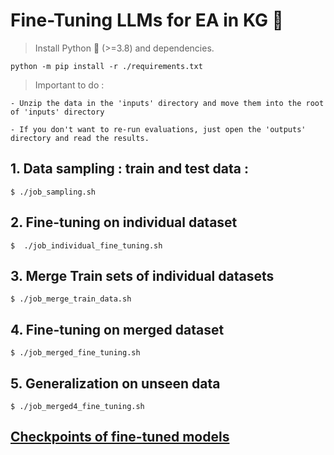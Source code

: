 # Fine-Tuning LLMs for EA in KG :dizzy:

> Install Python :snake: (>=3.8) and dependencies.

    python -m pip install -r ./requirements.txt

> Important to do :

    - Unzip the data in the 'inputs' directory and move them into the root of 'inputs' directory

    - If you don't want to re-run evaluations, just open the 'outputs' directory and read the results.

## 1. Data sampling : train and test data :

    $ ./job_sampling.sh

## 2. Fine-tuning on individual dataset

    $  ./job_individual_fine_tuning.sh

## 3. Merge Train sets of individual datasets

    $ ./job_merge_train_data.sh

## 4. Fine-tuning on merged dataset

    $ ./job_merged_fine_tuning.sh

## 5. Generalization on unseen data

    $ ./job_merged4_fine_tuning.sh

## [Checkpoints of fine-tuned models](https://drive.google.com/drive/folders/1a_WUu006b6tDVsaC9by9S2Ip0bXaPxk0?usp=sharing)

